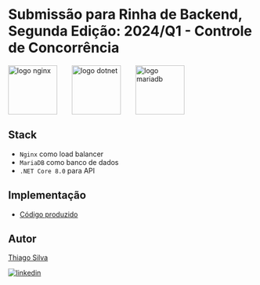 # Submissão para Rinha de Backend, Segunda Edição: 2024/Q1 - Controle de Concorrência

<div style="display:flex; vertical-align:middle; align-itens:center;">
    <img src="https://user-images.githubusercontent.com/25181517/183345125-9a7cd2e6-6ad6-436f-8490-44c903bef84c.png" alt="logo nginx" height="100" width="auto" style="padding-right:30px;">
    <img src="https://user-images.githubusercontent.com/25181517/121405754-b4f48f80-c95d-11eb-8893-fc325bde617f.png" alt="logo dotnet" height="100" width="auto" style="padding-right:30px;">
    <img src="https://github.com/marwin1991/profile-technology-icons/assets/136815194/3c698a4f-84e4-4849-a900-476b14311634" alt="logo mariadb" height="100" width="auto" style="padding-right:30px;">
</div>


## Stack

- `Nginx` como load balancer
- `MariaDB` como banco de dados
- `.NET Core 8.0` para API

## Implementação

- [Código produzido](https://github.com/thicsilva/rinhaback2024)

## Autor

[Thiago Silva](https://www.github.com/thicsilva)

[![linkedin](https://img.shields.io/badge/linkedin-0A66C2?style=for-the-badge&logo=linkedin&logoColor=white)](https://www.linkedin.com/in/thicsilva/)
